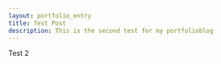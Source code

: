 ```yaml
---
layout: portfolio_entry
title: Test Post
description: This is the second test for my portfolioblog
---
```


Test 2
